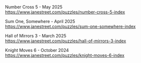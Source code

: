 Number Cross 5 - May 2025<br>
https://www.janestreet.com/puzzles/number-cross-5-index

Sum One, Somewhere - April 2025<br>
https://www.janestreet.com/puzzles/sum-one-somewhere-index

Hall of Mirrors 3 - March 2025<br>
https://www.janestreet.com/puzzles/hall-of-mirrors-3-index

Knight Moves 6 - October 2024<br>
https://www.janestreet.com/puzzles/knight-moves-6-index